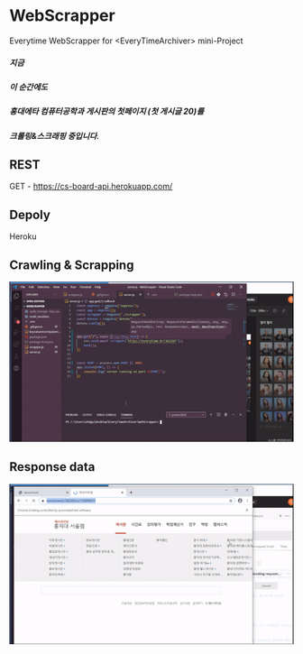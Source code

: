 # WebScrapper
Everytime WebScrapper for &lt;EveryTimeArchiver> mini-Project

##### 지금 

##### 이 순간에도 

##### 홍대에타 컴퓨터공학과 게시판의 첫페이지 (첫 게시글 20)를 

##### 크롤링&스크래핑 중입니다.


## REST
GET - https://cs-board-api.herokuapp.com/


## Depoly
Heroku


## Crawling & Scrapping
![Image of scrapping](https://raw.githubusercontent.com/wonAdam/WebScrapper/master/ezgif-6-b467455bb803.gif)




## Response data
![Image of response data](https://raw.githubusercontent.com/wonAdam/WebScrapper/master/ezgif.com-video-to-gif%20(1).gif)
